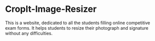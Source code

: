 # CropIt-Image-Resizer
This is a website, dedicated to all the students filling online competitive exam forms.
It helps students to resize their photograph and signature without any difficulties.
